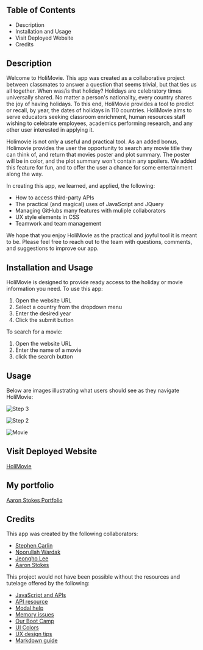 # <HoliMovie>

## Table of Contents 

- Description
- Installation and Usage
- Visit Deployed Website
- Credits  
  
## Description

Welcome to HoliMovie.  This app was created as a collaborative project between classmates to answer a question that seems trivial, but that ties us all together. When was/is that holiday? Holidays are celebratory times universally shared. No matter a person's nationality, every country shares the joy of having holidays.  To this end, HoliMovie provides a tool to predict or recall, by year, the dates of holidays in 110 countries. HoliMovie aims to serve educators seeking classroom enrichment, human resources staff wishing to celebrate employees, academics performing research, and any other user interested in applying it. 

Holimovie is not only a useful and practical tool. As an added bonus, Holimovie provides the user the opportunity to search any movie title they can think of, 
and return that movies poster and plot summary. The poster will be in color, and the plot summary won't contain any spoilers. We added this feature for fun, and 
to offer the user a chance for some entertainment along the way. 
  
In creating this app, we learned, and applied, the following: 
  
- How to access third-party APIs
- The practical (and magical) uses of JavaScript and JQuery
- Managing GitHubs many features with muliple collaborators
- UX style elements in CSS
- Teamwork and team management
  
We hope that you enjoy HoliMovie as the practical and joyful tool it is meant to be. Please feel free to reach out to the team with questions, comments, and suggestions to improve our app. 

## Installation and Usage

HoliMovie is designed to provide ready access to the holiday or movie information you need. To use this app:
  
1. Open the website URL  
2. Select a country from the dropdown menu  
3. Enter the desired year
4. Click the submit button
  
To search for a movie:
  
1. Open the website URL
2. Enter the name of a movie 
3. click the search button

## Usage
  
Below are images illustrating what users should see as they navigate HoliMovie:
  
![Step 3](https://github.com/scarlinj/Project-One/blob/main/assets/images/city-drop-down.png)  
  
![Step 2](https://github.com/scarlinj/Project-One/blob/main/assets/images/city-year.png?raw=true "Step 2")
  
![Movie](https://github.com/scarlinj/Project-One/blob/main/assets/images/movie-search.png)
  
  
## Visit Deployed Website
  
[HoliMovie](https://hestokes.github.io/Project-One-1/)
  
## My portfolio
  
[Aaron Stokes Portfolio](https://hestokes.github.io/stokes-portfolio/)
  

## Credits
  
This app was created by the following collaborators:
  
- [Stephen Carlin](https://github.com/scarlinj)
- [Noorullah Wardak](https://github.com/786-go)
- [Jeongho Lee](https://github.com/Jeongholee21)
- [Aaron Stokes](http://github.com/hestokes)
  
This project would not have been possible without the resources and tutelage offered by the following:
 
  
- [JavaScript and APIs](https://developer.mozilla.org/en-US/docs/Learn/JavaScript/Client-side_web_APIs/Fetching_data)
- [API resource](https://rapidapi.com/hub)  
- [Modal help](https://www.w3schools.com/howto/howto_css_modals.asp)
- [Memory issues](https://stackoverflow.com/questions/41655362/how-do-i-clear-javascript-console-and-delete-everything-stored-in-memory)
- [Our Boot Camp](https://bootcamp.berkeley.edu/coding/)  
- [UI Colors](https://flatuicolors.com/)
- [UX design tips](https://uxplanet.org/neumorphic-buttons-using-basic-html-css-477cb6f941c0)
- [Markdown guide](https://www.markdownguide.org/basic-syntax/)

  


